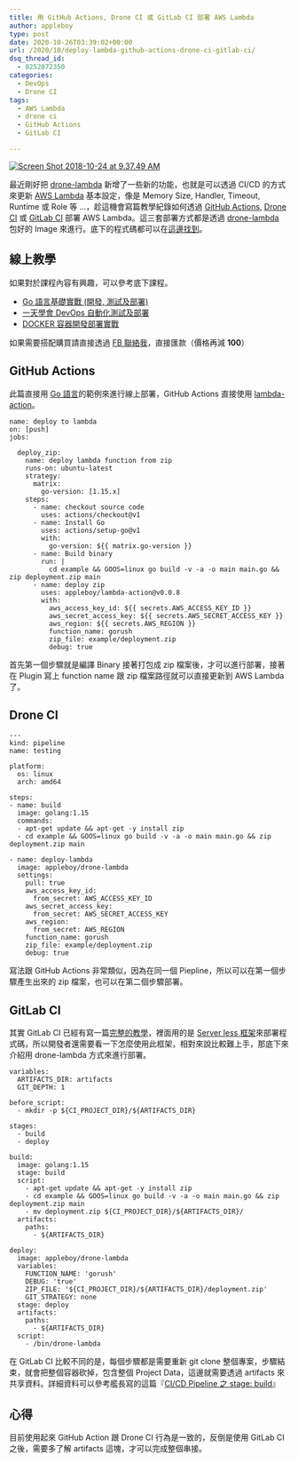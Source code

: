 ```yaml
---
title: 用 GitHub Actions, Drone CI 或 GitLab CI 部署 AWS Lambda
author: appleboy
type: post
date: 2020-10-26T03:39:02+00:00
url: /2020/10/deploy-lambda-github-actions-drone-ci-gitlab-ci/
dsq_thread_id:
  - 8252872350
categories:
  - DevOps
  - Drone CI
tags:
  - AWS Lambda
  - drone ci
  - GitHub Actions
  - GitLab CI

---
```

[<img src="https://i1.wp.com/farm2.staticflickr.com/1956/43711539730_7bd9f610c3_z.jpg?w=840&#038;ssl=1" alt="Screen Shot 2018-10-24 at 9.37.49 AM" data-recalc-dims="1" />][1]

最近剛好把 [drone-lambda][2] 新增了一些新的功能，也就是可以透過 CI/CD 的方式來更新 [AWS Lambda][3] 基本設定，像是 Memory Size, Handler, Timeout, Runtime 或 Role 等 ...，趁這機會寫篇教學紀錄如何透過 [GitHub Actions][4], [Drone CI][5] 或 [GitLab CI][6] 部署 AWS Lambda。這三套部署方式都是透過 [drone-lambda][2] 包好的 Image 來進行。底下的程式碼都可以在[這邊找到][7]。

<!--more-->

## 線上教學

如果對於課程內容有興趣，可以參考底下課程。

  * [Go 語言基礎實戰 (開發, 測試及部署)][8]
  * [一天學會 DevOps 自動化測試及部署][9]
  * [DOCKER 容器開發部署實戰][10]

如果需要搭配購買請直接透過 [FB 聯絡我][11]，直接匯款（價格再減 **100**）

## GitHub Actions

此篇直接用 [Go 語言][12]的範例來進行線上部署，GitHub Actions 直接使用 [lambda-action][13]。

<pre><code class="language-yaml">name: deploy to lambda
on: [push]
jobs:

  deploy_zip:
    name: deploy lambda function from zip
    runs-on: ubuntu-latest
    strategy:
      matrix:
        go-version: [1.15.x]
    steps:
      - name: checkout source code
        uses: actions/checkout@v1
      - name: Install Go
        uses: actions/setup-go@v1
        with:
          go-version: ${{ matrix.go-version }}
      - name: Build binary
        run: |
          cd example && GOOS=linux go build -v -a -o main main.go && zip deployment.zip main
      - name: deploy zip
        uses: appleboy/lambda-action@v0.0.8
        with:
          aws_access_key_id: ${{ secrets.AWS_ACCESS_KEY_ID }}
          aws_secret_access_key: ${{ secrets.AWS_SECRET_ACCESS_KEY }}
          aws_region: ${{ secrets.AWS_REGION }}
          function_name: gorush
          zip_file: example/deployment.zip
          debug: true</code></pre>

首先第一個步驟就是編譯 Binary 接著打包成 zip 檔案後，才可以進行部署，接著在 Plugin 寫上 function name 跟 zip 檔案路徑就可以直接更新到 AWS Lambda 了。

## Drone CI

<pre><code class="language-yaml">---
kind: pipeline
name: testing

platform:
  os: linux
  arch: amd64

steps:
- name: build
  image: golang:1.15
  commands:
  - apt-get update && apt-get -y install zip
  - cd example && GOOS=linux go build -v -a -o main main.go && zip deployment.zip main

- name: deploy-lambda
  image: appleboy/drone-lambda
  settings:
    pull: true
    aws_access_key_id:
      from_secret: AWS_ACCESS_KEY_ID
    aws_secret_access_key:
      from_secret: AWS_SECRET_ACCESS_KEY
    aws_region:
      from_secret: AWS_REGION
    function_name: gorush
    zip_file: example/deployment.zip
    debug: true</code></pre>

寫法跟 GitHub Actions 非常類似，因為在同一個 Piepline，所以可以在第一個步驟產生出來的 zip 檔案，也可以在第二個步驟部署。

## GitLab CI

其實 GitLab CI 已經有寫一篇[完整的教學][14]，裡面用的是 [Server less 框架][15]來部署程式碼，所以開發者還需要看一下怎麼使用此框架，相對來說比較難上手，那底下來介紹用 drone-lambda 方式來進行部署。

<pre><code class="language-yaml">variables:
  ARTIFACTS_DIR: artifacts
  GIT_DEPTH: 1

before_script:
  - mkdir -p ${CI_PROJECT_DIR}/${ARTIFACTS_DIR}

stages:
  - build
  - deploy

build:
  image: golang:1.15
  stage: build
  script:
    - apt-get update && apt-get -y install zip
    - cd example && GOOS=linux go build -v -a -o main main.go && zip deployment.zip main
    - mv deployment.zip ${CI_PROJECT_DIR}/${ARTIFACTS_DIR}/
  artifacts:
    paths:
      - ${ARTIFACTS_DIR}

deploy:
  image: appleboy/drone-lambda
  variables:
    FUNCTION_NAME: &#039;gorush&#039;
    DEBUG: &#039;true&#039;
    ZIP_FILE: &#039;${CI_PROJECT_DIR}/${ARTIFACTS_DIR}/deployment.zip&#039;
    GIT_STRATEGY: none
  stage: deploy
  artifacts:
    paths:
      - ${ARTIFACTS_DIR}
  script:
    - /bin/drone-lambda</code></pre>

在 GitLab CI 比較不同的是，每個步驟都是需要重新 git clone 整個專案，步驟結束，就會把整個容器砍掉，包含整個 Project Data，這邊就需要透過 artifacts 來共享資料。詳細資料可以參考艦長寫的這篇『[CI/CD Pipeline 之 stage: build][16]』

## 心得

目前使用起來 GitHub Action 跟 Drone CI 行為是一致的，反倒是使用 GitLab CI 之後，需要多了解 artifacts 這塊，才可以完成整個串接。

 [1]: https://www.flickr.com/photos/appleboy/43711539730/in/dateposted-public/ "Screen Shot 2018-10-24 at 9.37.49 AM"
 [2]: https://github.com/appleboy/drone-lambda
 [3]: https://aws.amazon.com/tw/lambda/
 [4]: https://github.com/features/actions
 [5]: https://cloud.drone.io
 [6]: https://docs.gitlab.com/ee/ci/
 [7]: https://github.com/go-training/drone-lambda-demo
 [8]: https://www.udemy.com/course/golang-fight/?couponCode=202011
 [9]: https://www.udemy.com/course/devops-oneday/?couponCode=202011
 [10]: https://www.udemy.com/course/docker-practice/?couponCode=202011
 [11]: http://facebook.com/appleboy46
 [12]: https://golang.org
 [13]: https://github.com/appleboy/lambda-action
 [14]: https://docs.gitlab.com/ee/user/project/clusters/serverless/aws.html
 [15]: https://www.serverless.com/framework/docs/providers/aws/
 [16]: https://ithelp.ithome.com.tw/articles/10219944